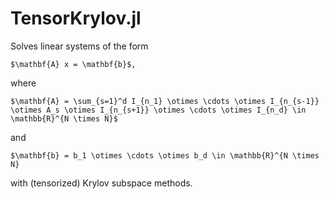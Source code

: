 # TensorKrylov.jl
Solves linear systems of the form

    $\mathbf{A} x = \mathbf{b}$, 

where 

    $\mathbf{A} = \sum_{s=1}^d I_{n_1} \otimes \cdots \otimes I_{n_{s-1}} \otimes A_s \otimes I_{n_{s+1}} \otimes \cdots \otimes I_{n_d} \in \mathbb{R}^{N \times N}$

and 

    $\mathbf{b} = b_1 \otimes \cdots \otimes b_d \in \mathbb{R}^{N \times N}

with (tensorized) Krylov subspace methods.

